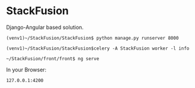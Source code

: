 # StackFusion

Django-Angular based solution.

`(venv1)~/StackFusion/StackFusion$ python manage.py runserver 8000`

`(venv1)~/StackFusion/StackFusion$celery -A StackFusion worker -l info `

`~/StackFusion/front/front$ ng serve`

In your Browser:

`127.0.0.1:4200`
